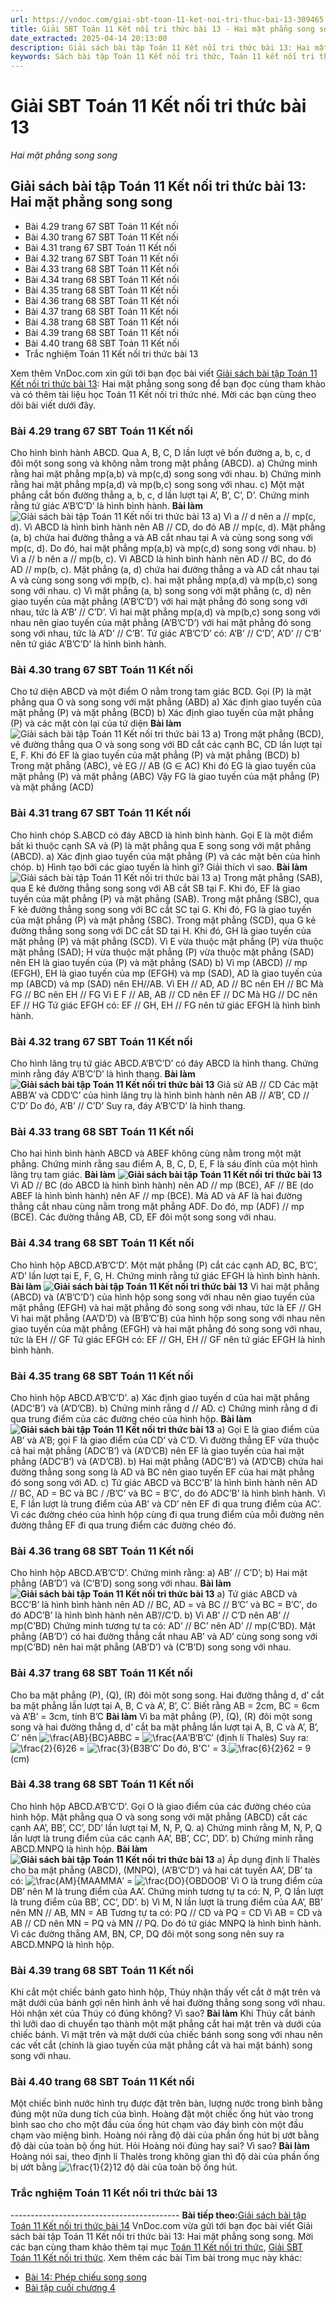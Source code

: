 ```yaml
---
url: https://vndoc.com/giai-sbt-toan-11-ket-noi-tri-thuc-bai-13-309465
title: Giải SBT Toán 11 Kết nối tri thức bài 13 - Hai mặt phẳng song song - VnDoc.com
date_extracted: 2025-04-14 20:13:00
description: Giải sách bài tập Toán 11 Kết nối tri thức bài 13: Hai mặt phẳng song song được VnDoc.com sưu tầm và xin gửi tới bạn đọc cùng tham khảo để có thêm tài liệu giải SBT Toán 11 Kết nối tri thức nhé.
keywords: Sách bài tập Toán 11 Kết nối tri thức, Toán 11 kết nối tri thức, toán 11 kết nối, toán 11, sách bài tập toán 11, SBT toán 11, giải sách bài tập toán 11 kết nối tri thức, SBT toán 11 kết nối tri thức, giải SBT Toán 11, giải SBT toán 11 kết nối tri thức, giải sách bài tập toán 11, Giải sách bài tập Toán 11 Kết nối tri thức bài 13 Hai mặt phẳng song song, Giải sách bài tập Toán 11 Kết nối tri thức bài 13, Hai mặt phẳng song song, giải SBT Toán 11 Kết nối tri thức bài 13
---
```


# Giải SBT Toán 11 Kết nối tri thức bài 13
_Hai mặt phẳng song song_
## Giải sách bài tập Toán 11 Kết nối tri thức bài 13: Hai mặt phẳng song song
  * Bài 4.29 trang 67 SBT Toán 11 Kết nối
  * Bài 4.30 trang 67 SBT Toán 11 Kết nối
  * Bài 4.31 trang 67 SBT Toán 11 Kết nối
  * Bài 4.32 trang 67 SBT Toán 11 Kết nối
  * Bài 4.33 trang 68 SBT Toán 11 Kết nối
  * Bài 4.34 trang 68 SBT Toán 11 Kết nối
  * Bài 4.35 trang 68 SBT Toán 11 Kết nối
  * Bài 4.36 trang 68 SBT Toán 11 Kết nối
  * Bài 4.37 trang 68 SBT Toán 11 Kết nối
  * Bài 4.38 trang 68 SBT Toán 11 Kết nối
  * Bài 4.39 trang 68 SBT Toán 11 Kết nối
  * Bài 4.40 trang 68 SBT Toán 11 Kết nối
  * Trắc nghiệm Toán 11 Kết nối tri thức bài 13

Xem thêm
VnDoc.com xin gửi tới bạn đọc bài viết [Giải sách bài tập Toán 11 Kết nối tri thức bài 13](<https://vndoc.com/giai-sbt-toan-11-ket-noi-tri-thuc-bai-13-309465>): Hai mặt phẳng song song để bạn đọc cùng tham khảo và có thêm tài liệu học Toán 11 Kết nối tri thức nhé. Mời các bạn cùng theo dõi bài viết dưới đây.
### Bài 4.29 trang 67 SBT Toán 11 Kết nối
Cho hình bình hành ABCD. Qua A, B, C, D lần lượt vẽ bốn đường a, b, c, d đôi một song song và không nằm trong mặt phẳng \(ABCD\).
a\) Chứng minh rằng hai mặt phẳng mp\(a,b\) và mp\(c,d\) song song với nhau.
b\) Chứng minh rằng hai mặt phẳng mp\(a,d\) và mp\(b,c\) song song với nhau.
c\) Một mặt phẳng cắt bốn đường thẳng a, b, c, d lần lượt tại A’, B’, C’, D’. Chứng minh rằng tứ giác A’B’C’D’ là hình bình hành.
**Bài làm**
![Giải sách bài tập Toán 11 Kết nối tri thức bài 13](https://i.vdoc.vn/data/image/2023/11/14/giai-sbt-toan-11-ket-noi-tri-thuc-bai-13-1.jpg)
a\) Vì a // d nên a // mp\(c, d\).
Vì ABCD là hình bình hành nên AB // CD, do đó AB // mp\(c, d\).
Mặt phẳng \(a, b\) chứa hai đường thẳng a và AB cắt nhau tại A và cùng song song với mp\(c, d\).
Do đó, hai mặt phẳng mp\(a,b\) và mp\(c,d\) song song với nhau.
b\) Vì a // b nên a // mp\(b, c\).
Vì ABCD là hình bình hành nên AD // BC, do đó AD // mp\(b, c\).
Mặt phẳng \(a, d\) chứa hai đường thẳng a và AD cắt nhau tại A và cùng song song với mp\(b, c\).
hai mặt phẳng mp\(a,d\) và mp\(b,c\) song song với nhau.
c\) Vì mặt phẳng \(a, b\) song song với mặt phẳng \(c, d\) nên giao tuyến của mặt phẳng \(A’B’C’D’\) với hai mặt phẳng đó song song với nhau, tức là A’B’ // C’D’.
Vì hai mặt phẳng mp\(a,d\) và mp\(b,c\) song song với nhau nên giao tuyến của mặt phẳng \(A’B’C’D’\) với hai mặt phẳng đó song song với nhau, tức là A’D’ // C’B’.
Tứ giác A’B’C’D’ có: A’B’ // C’D’, A’D’ // C’B’ nên tứ giác A’B’C’D’ là hình bình hành.
### Bài 4.30 trang 67 SBT Toán 11 Kết nối
Cho tứ diện ABCD và một điểm O nằm trong tam giác BCD. Gọi \(P\) là mặt phẳng qua O và song song với mặt phẳng \(ABD\)
a\) Xác định giao tuyến của mặt phẳng \(P\) và mặt phẳng \(BCD\)
b\) Xác định giao tuyến của mặt phẳng \(P\) và các mặt còn lại của tứ diện
**Bài làm**
![Giải sách bài tập Toán 11 Kết nối tri thức bài 13](https://i.vdoc.vn/data/image/2023/11/14/giai-sbt-toan-11-ket-noi-tri-thuc-bai-13-2.jpg)
a\) Trong mặt phẳng \(BCD\), vẽ đường thẳng qua O và song song với BD cắt các cạnh BC, CD lần lượt tại E, F.
Khi đó EF là giao tuyến của mặt phẳng \(P\) và mặt phẳng \(BCD\)
b\) Trong mặt phẳng \(ABC\), vẽ EG // AB \(G ∈ AC\)
Khi đó EG là giao tuyến của mặt phẳng \(P\) và mặt phẳng \(ABC\)
Vậy FG là giao tuyến của mặt phẳng \(P\) và mặt phẳng \(ACD\)
### Bài 4.31 trang 67 SBT Toán 11 Kết nối
Cho hình chóp S.ABCD có đáy ABCD là hình bình hành. Gọi E là một điểm bất kì thuộc cạnh SA và \(P\) là mặt phẳng qua E song song với mặt phẳng \(ABCD\).
a\) Xác định giao tuyến của mặt phẳng \(P\) và các mặt bên của hình chóp.
b\) Hình tạo bởi các giao tuyến là hình gì? Giải thích vì sao.
**Bài làm**
![Giải sách bài tập Toán 11 Kết nối tri thức bài 13](https://i.vdoc.vn/data/image/2023/11/14/giai-sbt-toan-11-ket-noi-tri-thuc-bai-13-3.jpg)
a\) Trong mặt phẳng \(SAB\), qua E kẻ đường thẳng song song với AB cắt SB tại F. Khi đó, EF là giao tuyến của mặt phẳng \(P\) và mặt phẳng \(SAB\).
Trong mặt phẳng \(SBC\), qua F kẻ đường thẳng song song với BC cắt SC tại G. Khi đó, FG là giao tuyến của mặt phẳng \(P\) và mặt phẳng \(SBC\).
Trong mặt phẳng \(SCD\), qua G kẻ đường thẳng song song với DC cắt SD tại H. Khi đó, GH là giao tuyến của mặt phẳng \(P\) và mặt phẳng \(SCD\).
Vì E vừa thuộc mặt phẳng \(P\) vừa thuộc mặt phẳng \(SAD\); H vừa thuộc mặt phẳng \(P\) vừa thuộc mặt phẳng \(SAD\) nên EH là giao tuyến của \(P\) và mặt phẳng \(SAD\)
b\) Vì mp \(ABCD\) // mp \(EFGH\), EH là giao tuyến của mp \(EFGH\) và mp \(SAD\), AD là giao tuyến của mp \(ABCD\) và mp \(SAD\) nên EH//AB.
Vì EH // AD, AD // BC nên EH // BC
Mà FG // BC nên EH // FG
Vì E F // AB, AB // CD nên EF // DC
Mà HG // DC nên EF // HG
Tứ giác EFGH có: EF // GH, EH // FG nên tứ giác EFGH là hình bình hành.
### Bài 4.32 trang 67 SBT Toán 11 Kết nối
Cho hình lăng trụ tứ giác ABCD.A’B’C’D’ có đáy ABCD là hình thang. Chứng minh rằng đáy A’B’C’D’ là hình thang.
**Bài làm**
**![Giải sách bài tập Toán 11 Kết nối tri thức bài 13](https://i.vdoc.vn/data/image/2023/11/14/giai-sbt-toan-11-ket-noi-tri-thuc-bai-13-4.jpg)**
Giả sử AB // CD
Các mặt ABB’A’ và CDD’C’ của hình lăng trụ là hình bình hành nên AB // A’B’, CD // C’D’
Do đó, A’B’ // C’D’
Suy ra, đáy A’B’C’D’ là hình thang.
### Bài 4.33 trang 68 SBT Toán 11 Kết nối
Cho hai hình bình hành ABCD và ABEF không cùng nằm trong một mặt phẳng. Chứng minh rằng sau điểm A, B, C, D, E, F là sáu đỉnh của một hình lăng trụ tam giác.
**Bài làm**
**![Giải sách bài tập Toán 11 Kết nối tri thức bài 13](https://i.vdoc.vn/data/image/2023/11/14/giai-sbt-toan-11-ket-noi-tri-thuc-bai-13-5.jpg)**
Vì AD // BC \(do ABCD là hình bình hành\) nên AD // mp \(BCE\), AF // BE \(do ABEF là hình bình hành\) nên AF // mp \(BCE\).
Mà AD và AF là hai đường thẳng cắt nhau cùng nằm trong mặt phẳng ADF. Do đó, mp \(ADF\) // mp \(BCE\).
Các đường thẳng AB, CD, EF đôi một song song với nhau.
### Bài 4.34 trang 68 SBT Toán 11 Kết nối
Cho hình hộp ABCD.A’B’C’D’. Một mặt phẳng \(P\) cắt các cạnh AD, BC, B’C’, A’D’ lần lượt tại E, F, G, H. Chứng minh rằng tứ giác EFGH là hình bình hành.
**Bài làm**
**![Giải sách bài tập Toán 11 Kết nối tri thức bài 13](https://i.vdoc.vn/data/image/2023/11/14/giai-sbt-toan-11-ket-noi-tri-thuc-bai-13-6.jpg)**
Vì hai mặt phẳng \(ABCD\) và \(A’B’C’D’\) của hình hộp song song với nhau nên giao tuyến của mặt phẳng \(EFGH\) và hai mặt phẳng đó song song với nhau, tức là EF // GH
Vì hai mặt phẳng \(AA’D’D\) và \(B’B’C’B\) của hình hộp song song với nhau nên giao tuyến của mặt phẳng \(EFGH\) và hai mặt phẳng đó song song với nhau, tức là EH // GF
Tứ giác EFGH có: EF // GH, EH // GF nên tứ giác EFGH là hình bình hành.
### Bài 4.35 trang 68 SBT Toán 11 Kết nối
Cho hình hộp ABCD.A’B’C’D’.
a\) Xác định giao tuyến d của hai mặt phẳng \(ADC’B’\) và \(A’D’CB\).
b\) Chứng minh rằng d // AD.
c\) Chứng minh rằng d đi qua trung điểm của các đường chéo của hình hộp.
**Bài làm**
**![Giải sách bài tập Toán 11 Kết nối tri thức bài 13](https://i.vdoc.vn/data/image/2023/11/14/giai-sbt-toan-11-ket-noi-tri-thuc-bai-13-7.jpg)**
a\) Gọi E là giao điểm của AB’ và A’B; gọi F là giao điểm của CD’ và C’D. Vì đường thẳng EF vừa thuộc cả hai mặt phẳng \(ADC’B’\) và \(A’D’CB\) nên EF là giao tuyến của hai mặt phẳng \(ADC’B’\) và \(A’D’CB\).
b\) Hai mặt phẳng \(ADC’B’\) và \(A’D’CB\) chứa hai đường thẳng song song là AD và BC nên giao tuyến EF của hai mặt phẳng đó song song với AD.
c\) Tứ giác ABCD và BCC’B’ là hình bình hành nên AD // BC, AD = BC và BC / /B’C’ và BC = B′C′, do đó ADC’B’ là hình bình hành.
Vì E, F lần lượt là trung điểm của AB’ và CD’ nên EF đi qua trung điểm của AC’. Vì các đường chéo của hình hộp cùng đi qua trung điểm của mỗi đường nên đường thẳng EF đi qua trung điểm các đường chéo đó.
### Bài 4.36 trang 68 SBT Toán 11 Kết nối
Cho hình hộp ABCD.A’B’C’D’. Chứng minh rằng:
a\) AB’ // C’D’;
b\) Hai mặt phẳng \(AB’D’\) và \(C’B’D\) song song với nhau.
**Bài làm**
**![Giải sách bài tập Toán 11 Kết nối tri thức bài 13](https://i.vdoc.vn/data/image/2023/11/14/giai-sbt-toan-11-ket-noi-tri-thuc-bai-13-8.jpg)**
a\) Tứ giác ABCD và BCC’B’ là hình bình hành nên AD // BC, AD = và BC // B’C’ và BC = B′C′, do đó ADC’B’ là hình bình hành nên AB’//C’D.
b\) Vì AB’ // C’D nên AB’ // mp\(C’BD\)
Chứng minh tương tự ta có: AD’ // BC’ nên AD’ // mp\(C’BD\). Mặt phẳng \(AB’D’\) có hai đường thẳng cắt nhau AB’ và AD’ cùng song song với mp\(C’BD\) nên hai mặt phẳng \(AB’D’\) và \(C’B’D\) song song với nhau.
### Bài 4.37 trang 68 SBT Toán 11 Kết nối
Cho ba mặt phẳng \(P\), \(Q\), \(R\) đôi một song song. Hai đường thẳng d, d’ cắt ba mặt phẳng lần lượt tại A, B, C và A’, B’, C’. Biết rằng AB = 2cm, BC = 6cm và A’B’ = 3cm, tính B’C
**Bài làm**
Vì ba mặt phẳng \(P\), \(Q\), \(R\) đôi một song song và hai đường thẳng d, d’ cắt ba mặt phẳng lần lượt tại A, B, C và A’, B’, C’ nên ![\\frac{AB}{BC}](https://i.vdoc.vn/data/image/blank.png)ABBC = ![\\frac{A](https://i.vdoc.vn/data/image/blank.png)A′B′B′C′ \(định lí Thalès\)
Suy ra: ![\\frac{2}{6}](https://i.vdoc.vn/data/image/blank.png)26 = ![\\frac{3}{B](https://i.vdoc.vn/data/image/blank.png)3B′C′
Do đó, B'C' = 3.![\\frac{6}{2}](https://i.vdoc.vn/data/image/blank.png)62 = 9 \(cm\)
### Bài 4.38 trang 68 SBT Toán 11 Kết nối
Cho hình hộp ABCD.A’B’C’D’. Gọi O là giao điểm của các đường chéo của hình hộp. Mặt phẳng qua O và song song với mặt phẳng \(ABCD\) cắt các cạnh AA’, BB’, CC’, DD’ lần lượt tại M, N, P, Q.
a\) Chứng minh rằng M, N, P, Q lần lượt là trung điểm của các cạnh AA’, BB’, CC’, DD’.
b\) Chứng minh rằng ABCD.MNPQ là hình hộp.
**Bài làm**
**![Giải sách bài tập Toán 11 Kết nối tri thức bài 13](https://i.vdoc.vn/data/image/2023/11/14/giai-sbt-toan-11-ket-noi-tri-thuc-bai-13-9.jpg)**
a\) Áp dụng định lí Thalès cho ba mặt phẳng \(ABCD\), \(MNPQ\), \(A’B’C’D’\) và hai cát tuyến AA’, DB’ ta có: ![\\frac{AM}{MA](https://i.vdoc.vn/data/image/blank.png)AMMA′ = ![\\frac{DO}{OB](https://i.vdoc.vn/data/image/blank.png)DOOB′
Vì O là trung điểm của DB’ nên M là trung điểm của AA’.
Chứng minh tương tự ta có: N, P, Q lần lượt là trung điểm của BB’, CC’, DD’.
b\) Vì M, N lần lượt là trung điểm của AA’, BB’ nên MN // AB, MN = AB
Tương tự ta có: PQ // CD và PQ = CD
Vì AB = CD và AB // CD nên MN = PQ và MN // PQ.
Do đó tứ giác MNPQ là hình bình hành.
Vì các đường thẳng AM, BN, CP, DQ đôi một song song nên suy ra ABCD.MNPQ là hình hộp.
### Bài 4.39 trang 68 SBT Toán 11 Kết nối
Khi cắt một chiếc bánh gato hình hộp, Thúy nhận thấy vết cắt ở mặt trên và mặt dưới của bánh gợi nên hình ảnh về hai đường thẳng song song với nhau. Hỏi nhận xét của Thúy có đúng không? Vì sao?
**Bài làm**
Khi Thúy cắt bánh thì lưỡi dao di chuyển tạo thành một mặt phẳng cắt hai mặt trên và dưới của chiếc bánh. Vì mặt trên và mặt dưới của chiếc bánh song song với nhau nên các vết cắt \(chính là giao tuyến của mặt phẳng cắt và hai mặt bánh\) song song với nhau.
### Bài 4.40 trang 68 SBT Toán 11 Kết nối
Một chiếc bình nước hình trụ được đặt trên bàn, lượng nước trong bình bằng đúng một nửa dung tích của bình. Hoàng đặt một chiếc ống hút vào trong bình sao cho cho một đầu của ống hút chạm vào đáy bình còn một đầu chạm vào miệng bình. Hoàng nói rằng độ dài của phần ống hút bị ướt bằng độ dài của toàn bộ ống hút. Hỏi Hoàng nói đúng hay sai? Vì sao?
**Bài làm**
Hoàng nói sai, theo định lí Thalès trong không gian thì độ dài của phần ống bị ướt bằng ![\\frac{1}{2}](https://i.vdoc.vn/data/image/blank.png)12 độ dài của toàn bộ ống hút.
### Trắc nghiệm Toán 11 Kết nối tri thức bài 13
\------------------------------------------
**Bài tiếp theo:**[Giải sách bài tập Toán 11 Kết nối tri thức bài 14](<https://vndoc.com/giai-sbt-toan-11-ket-noi-tri-thuc-bai-14-309470>)
VnDoc.com vừa gửi tới bạn đọc bài viết Giải sách bài tập Toán 11 Kết nối tri thức bài 13: Hai mặt phẳng song song. Mời các bạn cùng tham khảo thêm tại mục [Toán 11 Kết nối tri thức](<https://vndoc.com/toan-11-ket-noi-tri-thuc>), [Giải SBT Toán 11 Kết nối tri thức](<https://vndoc.com/sach-bai-tap-toan-11-ket-noi-tri-thuc>).
Xem thêm các bài Tìm bài trong mục này khác:
  * [Bài 14: Phép chiếu song song](</giai-sbt-toan-11-ket-noi-tri-thuc-bai-14-309470>)
  * [Bài tập cuối chương 4](</giai-sbt-toan-11-ket-noi-tri-thuc-bai-tap-cuoi-chuong-4-309473>)

